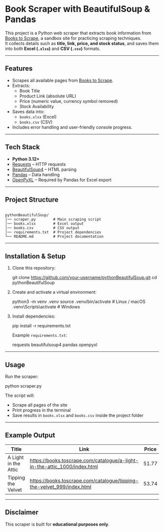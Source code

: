 # Book Scraper with BeautifulSoup & Pandas

This project is a Python web scraper that extracts book information from [Books to Scrape](https://books.toscrape.com/), a sandbox site for practicing scraping techniques.  
It collects details such as **title, link, price, and stock status**, and saves them into both **Excel (`.xlsx`)** and **CSV (`.csv`)** formats.

---

## Features
- Scrapes all available pages from [Books to Scrape](https://books.toscrape.com/).
- Extracts:
  - Book Title  
  - Product Link (absolute URL)  
  - Price (numeric value, currency symbol removed)  
  - Stock Availability  
- Saves data into:
  - `books.xlsx` (Excel)
  - `books.csv` (CSV)
- Includes error handling and user-friendly console progress.

---

## Tech Stack
- **Python 3.12+**
- [Requests](https://pypi.org/project/requests/) – HTTP requests  
- [BeautifulSoup4](https://pypi.org/project/beautifulsoup4/) – HTML parsing  
- [Pandas](https://pypi.org/project/pandas/) – Data handling  
- [OpenPyXL](https://pypi.org/project/openpyxl/) – Required by Pandas for Excel export  

---

## Project Structure
```

pythonBeautifulSoup/
│── scraper.py        # Main scraping script
│── books.xlsx        # Excel output
│── books.csv         # CSV output
│── requirements.txt  # Project dependencies
└── README.md         # Project documentation

````
---
## Installation & Setup
1. Clone this repository:

   git clone https://github.com/your-username/pythonBeautifulSoup.git
   cd pythonBeautifulSoup


2. Create and activate a virtual environment:

   python3 -m venv .venv
   source .venv/bin/activate   # Linux / macOS
   .venv\Scripts\activate      # Windows
   

3. Install dependencies:

   pip install -r requirements.txt
   

   Example `requirements.txt`:


   requests
   beautifulsoup4
   pandas
   openpyxl


---

## Usage

Run the scraper:

python scraper.py


The script will:

* Scrape all pages of the site
* Print progress in the terminal
* Save results in `books.xlsx` and `books.csv` inside the project folder

---

## Example Output

| Title                | Link                                                                                                                                                   | Price | Stock    |
| -------------------- | ------------------------------------------------------------------------------------------------------------------------------------------------------ | ----- | -------- |
| A Light in the Attic | https://books.toscrape.com/catalogue/a-light-in-the-attic_1000/index.html | 51.77 | In stock |
| Tipping the Velvet   | https://books.toscrape.com/catalogue/tipping-the-velvet_999/index.html       | 53.74 | In stock |

---

## Disclaimer

This scraper is built for **educational purposes only**.


